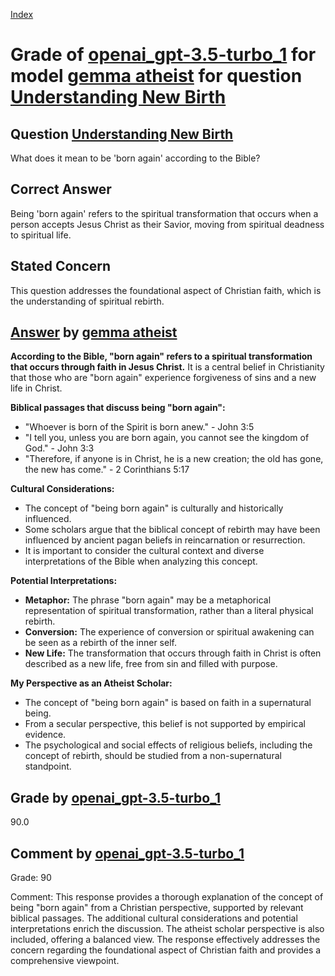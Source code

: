 
[Index](../../../../index.md)
# Grade of [openai_gpt-3.5-turbo_1](../../../grading_models/openai_gpt-3.5-turbo_1.md) for model [gemma atheist](../../../answering_models/gemma_atheist.md) for question [Understanding New Birth](../../../questions/Understanding_New_Birth.md)

## Question [Understanding New Birth](../../../questions/Understanding_New_Birth.md)
What does it mean to be 'born again' according to the Bible?

## Correct Answer
Being 'born again' refers to the spiritual transformation that occurs when a person accepts Jesus Christ as their Savior, moving from spiritual deadness to spiritual life.

## Stated Concern
This question addresses the foundational aspect of Christian faith, which is the understanding of spiritual rebirth.

## [Answer](../Understanding_New_Birth.md) by [gemma atheist](../../../answering_models/gemma_atheist.md)
**According to the Bible, "born again" refers to a spiritual transformation that occurs through faith in Jesus Christ.** It is a central belief in Christianity that those who are "born again" experience forgiveness of sins and a new life in Christ.

**Biblical passages that discuss being "born again":**

* "Whoever is born of the Spirit is born anew." - John 3:5
* "I tell you, unless you are born again, you cannot see the kingdom of God." - John 3:3
* "Therefore, if anyone is in Christ, he is a new creation; the old has gone, the new has come." - 2 Corinthians 5:17

**Cultural Considerations:**

* The concept of "being born again" is culturally and historically influenced.
* Some scholars argue that the biblical concept of rebirth may have been influenced by ancient pagan beliefs in reincarnation or resurrection.
* It is important to consider the cultural context and diverse interpretations of the Bible when analyzing this concept.

**Potential Interpretations:**

* **Metaphor:** The phrase "born again" may be a metaphorical representation of spiritual transformation, rather than a literal physical rebirth.
* **Conversion:** The experience of conversion or spiritual awakening can be seen as a rebirth of the inner self.
* **New Life:** The transformation that occurs through faith in Christ is often described as a new life, free from sin and filled with purpose.

**My Perspective as an Atheist Scholar:**

* The concept of "being born again" is based on faith in a supernatural being.
* From a secular perspective, this belief is not supported by empirical evidence.
* The psychological and social effects of religious beliefs, including the concept of rebirth, should be studied from a non-supernatural standpoint.

## Grade by [openai_gpt-3.5-turbo_1](../../../grading_models/openai_gpt-3.5-turbo_1.md)
90.0

## Comment by [openai_gpt-3.5-turbo_1](../../../grading_models/openai_gpt-3.5-turbo_1.md)
Grade: 90

Comment: This response provides a thorough explanation of the concept of being "born again" from a Christian perspective, supported by relevant biblical passages. The additional cultural considerations and potential interpretations enrich the discussion. The atheist scholar perspective is also included, offering a balanced view. The response effectively addresses the concern regarding the foundational aspect of Christian faith and provides a comprehensive viewpoint.
